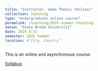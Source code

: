 ```yaml
---
title: "Instructor, Game Theory (Online)"
collection: teaching
type: "Undergraduate online course"
permalink: /teaching/2025-summer-teaching
venue: "Stony Brook University"
date: 2025-5-31
semester: 2025 Summer
location: #"City, Country"
---
```


This is an online and asynchronous course.

[Syllabus](/files/ECO355_AMS335_Syllabus_Summer2025.pdf)

